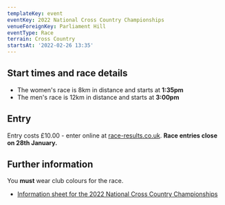 ```yaml
---
templateKey: event
eventKey: 2022 National Cross Country Championships
venueForeignKey: Parliament Hill
eventType: Race
terrain: Cross Country
startsAt: '2022-02-26 13:35'
---
```

## Start times and race details

- The women's race is 8km in distance and starts at **1:35pm**
- The men's race is 12km in distance and starts at **3:00pm**

## Entry

Entry costs £10.00 - enter online at [race-results.co.uk](https://www.race-results.co.uk/results/2022/natxc22e.php).
**Race entries close on 28th January.**

## Further information

You **must** wear club colours for the race.

* [Information sheet for the 2022 National Cross Country Championships](https://www.race-results.co.uk/onlineentries/uploads/infonatxc22.pdf) 
